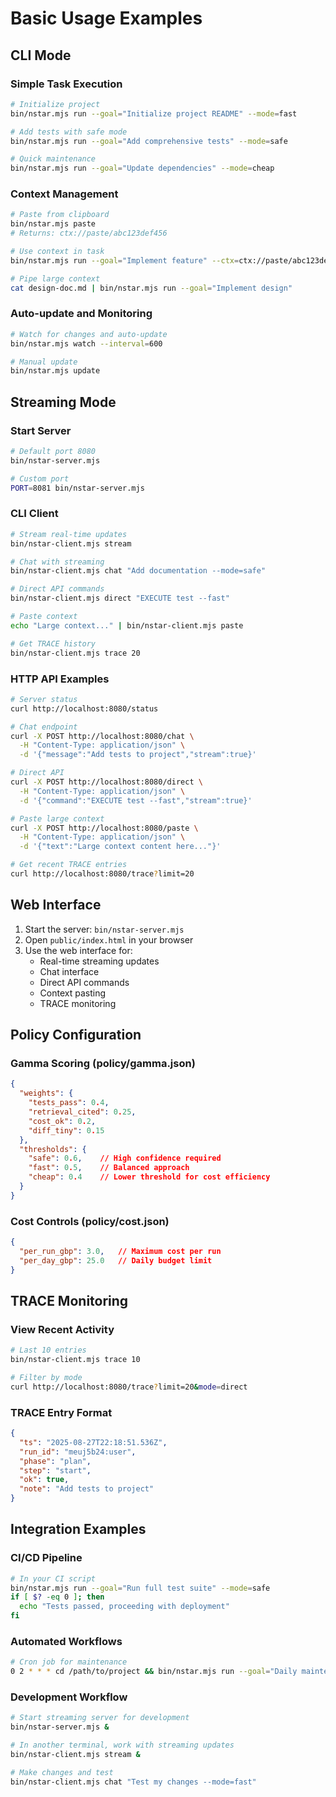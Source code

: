 # Basic Usage Examples

## CLI Mode

### Simple Task Execution
```bash
# Initialize project
bin/nstar.mjs run --goal="Initialize project README" --mode=fast

# Add tests with safe mode
bin/nstar.mjs run --goal="Add comprehensive tests" --mode=safe

# Quick maintenance
bin/nstar.mjs run --goal="Update dependencies" --mode=cheap
```

### Context Management
```bash
# Paste from clipboard
bin/nstar.mjs paste
# Returns: ctx://paste/abc123def456

# Use context in task
bin/nstar.mjs run --goal="Implement feature" --ctx=ctx://paste/abc123def456

# Pipe large context
cat design-doc.md | bin/nstar.mjs run --goal="Implement design"
```

### Auto-update and Monitoring
```bash
# Watch for changes and auto-update
bin/nstar.mjs watch --interval=600

# Manual update
bin/nstar.mjs update
```

## Streaming Mode

### Start Server
```bash
# Default port 8080
bin/nstar-server.mjs

# Custom port
PORT=8081 bin/nstar-server.mjs
```

### CLI Client
```bash
# Stream real-time updates
bin/nstar-client.mjs stream

# Chat with streaming
bin/nstar-client.mjs chat "Add documentation --mode=safe"

# Direct API commands
bin/nstar-client.mjs direct "EXECUTE test --fast"

# Paste context
echo "Large context..." | bin/nstar-client.mjs paste

# Get TRACE history
bin/nstar-client.mjs trace 20
```

### HTTP API Examples
```bash
# Server status
curl http://localhost:8080/status

# Chat endpoint
curl -X POST http://localhost:8080/chat \
  -H "Content-Type: application/json" \
  -d '{"message":"Add tests to project","stream":true}'

# Direct API
curl -X POST http://localhost:8080/direct \
  -H "Content-Type: application/json" \
  -d '{"command":"EXECUTE test --fast","stream":true}'

# Paste large context
curl -X POST http://localhost:8080/paste \
  -H "Content-Type: application/json" \
  -d '{"text":"Large context content here..."}'

# Get recent TRACE entries
curl http://localhost:8080/trace?limit=20
```

## Web Interface

1. Start the server: `bin/nstar-server.mjs`
2. Open `public/index.html` in your browser
3. Use the web interface for:
   - Real-time streaming updates
   - Chat interface
   - Direct API commands
   - Context pasting
   - TRACE monitoring

## Policy Configuration

### Gamma Scoring (policy/gamma.json)
```json
{
  "weights": {
    "tests_pass": 0.4,
    "retrieval_cited": 0.25,
    "cost_ok": 0.2,
    "diff_tiny": 0.15
  },
  "thresholds": {
    "safe": 0.6,    // High confidence required
    "fast": 0.5,    // Balanced approach
    "cheap": 0.4    // Lower threshold for cost efficiency
  }
}
```

### Cost Controls (policy/cost.json)
```json
{
  "per_run_gbp": 3.0,   // Maximum cost per run
  "per_day_gbp": 25.0   // Daily budget limit
}
```

## TRACE Monitoring

### View Recent Activity
```bash
# Last 10 entries
bin/nstar-client.mjs trace 10

# Filter by mode
curl http://localhost:8080/trace?limit=20&mode=direct
```

### TRACE Entry Format
```json
{
  "ts": "2025-08-27T22:18:51.536Z",
  "run_id": "meuj5b24:user",
  "phase": "plan",
  "step": "start",
  "ok": true,
  "note": "Add tests to project"
}
```

## Integration Examples

### CI/CD Pipeline
```bash
# In your CI script
bin/nstar.mjs run --goal="Run full test suite" --mode=safe
if [ $? -eq 0 ]; then
  echo "Tests passed, proceeding with deployment"
fi
```

### Automated Workflows
```bash
# Cron job for maintenance
0 2 * * * cd /path/to/project && bin/nstar.mjs run --goal="Daily maintenance" --mode=cheap
```

### Development Workflow
```bash
# Start streaming server for development
bin/nstar-server.mjs &

# In another terminal, work with streaming updates
bin/nstar-client.mjs stream &

# Make changes and test
bin/nstar-client.mjs chat "Test my changes --mode=fast"
```
